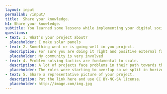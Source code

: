 ```yaml
---
layout: input
permalink: /input/
title:  Share your knowledge.
h1: Share your knowledge.
subtitle: You learned some lessons while implementing your digital social innovation project. This is the space where you can share your knowledge and access the experiences of other innovators like you. Why? Because we can learn together how to reach a better impact.
questions:
- text: 1. What’s your project about?
  placeholder: I make solar panels
- text: 2. Something went or is going well in you project.
  description: For sure you are doing it right and positive external factors are also influencing the process... tell everyone what part of your project is working good.
  placeholder: My community is very involved
- text: 4. Problem solving tactics are fundamental to scale.
  description: A lot of projects face problems in their path towards the sustainability. You'd likely experienced problems during implementation. How did you solve them? 
  placeholder: The roles were starting to overlap so we split in horizontal specialized groups
- text: 5. Share a representative picture of your project.
  description: Put the link here and use CC BY-NC-SA license.
  placeholder: http://image.com/img.jpg
---
```

